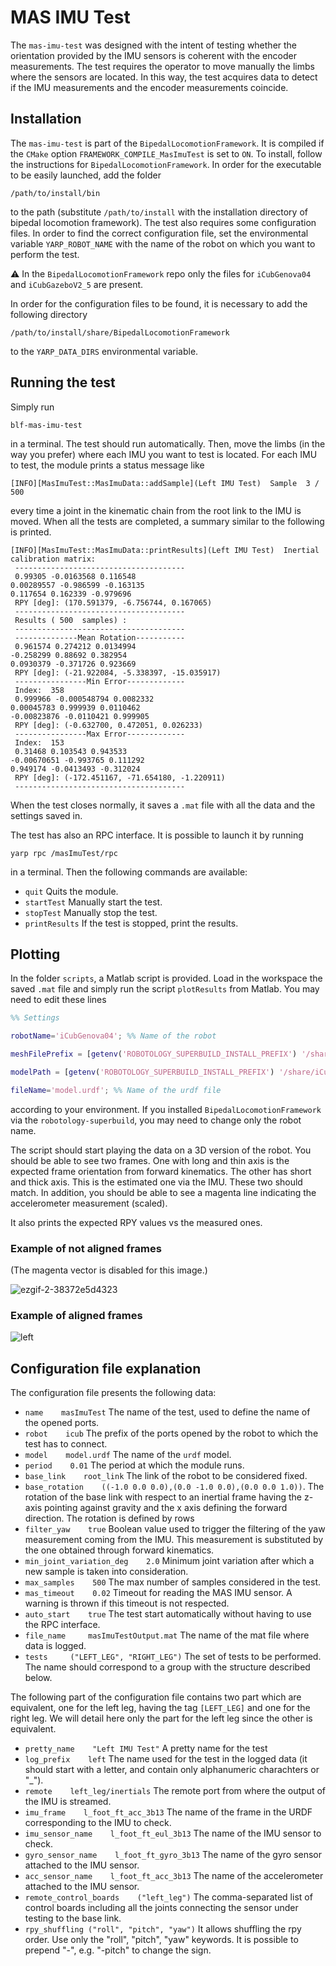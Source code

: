 # MAS IMU Test

The ``mas-imu-test`` was designed with the intent of testing whether the orientation provided by the IMU sensors is coherent with the encoder measurements.
The test requires the operator to move manually the limbs where the sensors are located. In this way, the test acquires data to detect if the IMU measurements and the encoder measurements coincide.

## Installation
The ``mas-imu-test`` is part of the ``BipedalLocomotionFramework``. It is compiled if the ``CMake`` option ``FRAMEWORK_COMPILE_MasImuTest`` is set to ``ON``. To install, follow the instructions for ``BipedalLocomotionFramework``. In order for the executable to be easily launched, add the folder
```
/path/to/install/bin
```
to the path (substitute ``/path/to/install`` with the installation directory of bipedal locomotion framework).
The test also requires some configuration files. In order to find the correct configuration file, set the environmental variable ``YARP_ROBOT_NAME`` with the name of the robot on which you want to perform the test.

:warning: In the ``BipedalLocomotionFramework`` repo only the files for ``iCubGenova04`` and ``iCubGazeboV2_5`` are present.

In order for the configuration files to be found, it is necessary to add the following directory
```
/path/to/install/share/BipedalLocomotionFramework
```
to the ``YARP_DATA_DIRS`` environmental variable.

## Running the test
Simply run
```
blf-mas-imu-test
```
in a terminal. The test should run automatically. Then, move the limbs (in the way you prefer) where each IMU you want to test is located. 
For each IMU to test, the module prints a status message like
```
[INFO][MasImuTest::MasImuData::addSample](Left IMU Test)  Sample  3 / 500 
```
every time a joint in the kinematic chain from the root link to the IMU is moved.
When all the tests are completed, a summary similar to the following is printed.
```
[INFO][MasImuTest::MasImuData::printResults](Left IMU Test)  Inertial calibration matrix:
 --------------------------------------
 0.99305 -0.0163568 0.116548
0.00289557 -0.986599 -0.163135
0.117654 0.162339 -0.979696
 RPY [deg]: (170.591379, -6.756744, 0.167065)
 --------------------------------------
 Results ( 500  samples) :
 --------------------------------------
 --------------Mean Rotation-----------
 0.961574 0.274212 0.0134994
-0.258299 0.88692 0.382954
0.0930379 -0.371726 0.923669
 RPY [deg]: (-21.922084, -5.338397, -15.035917)
 ----------------Min Error-------------
 Index:  358 
 0.999966 -0.000548794 0.0082332
0.00045783 0.999939 0.0110462
-0.00823876 -0.0110421 0.999905
 RPY [deg]: (-0.632700, 0.472051, 0.026233)
 ----------------Max Error-------------
 Index:  153 
 0.31468 0.103543 0.943533
-0.00670651 -0.993765 0.111292
0.949174 -0.0413493 -0.312024
 RPY [deg]: (-172.451167, -71.654180, -1.220911)
 --------------------------------------
 ```

When the test closes normally, it saves a ``.mat`` file with all the data and the settings saved in.

The test has also an RPC interface. It is possible to launch it by running
```
yarp rpc /masImuTest/rpc
```
in a terminal. Then the following commands are available:
- ``quit`` Quits the module.
- ``startTest`` Manually start the test.
- ``stopTest`` Manually stop the test.
- ``printResults`` If the test is stopped, print the results.

## Plotting
In the folder ``scripts``, a Matlab script is provided. Load in the workspace the saved ``.mat`` file and simply run the script ``plotResults`` from Matlab.
You may need to edit these lines
```matlab
%% Settings

robotName='iCubGenova04'; %% Name of the robot

meshFilePrefix = [getenv('ROBOTOLOGY_SUPERBUILD_INSTALL_PREFIX') '/share']; %% Path to the model meshes

modelPath = [getenv('ROBOTOLOGY_SUPERBUILD_INSTALL_PREFIX') '/share/iCub/robots/' robotName '/'];  %% Path to the robot model

fileName='model.urdf'; %% Name of the urdf file
```
according to your environment. If you installed ``BipedalLocomotionFramework`` via the ``robotology-superbuild``, you may need to change only the robot name.

The script should start playing the data on a 3D version of the robot. You should be able to see two frames. One with long and thin axis is the expected frame orientation from forward kinematics. 
The other has short and thick axis. This is the estimated one via the IMU. These two should match.
In addition, you should be able to see a magenta line indicating the accelerometer measurement (scaled).

It also prints the expected RPY values vs the measured ones.

### Example of not aligned frames

(The magenta vector is disabled for this image.)

![ezgif-2-38372e5d4323](https://user-images.githubusercontent.com/18591940/100088488-7a5b5780-2e50-11eb-8b85-603f806f8105.gif)

### Example of aligned frames

![left](https://user-images.githubusercontent.com/18591940/100474051-0cc55a80-30e0-11eb-9e45-1b4f95820bf3.gif)

## Configuration file explanation
The configuration file presents the following data:
- ``name    masImuTest`` The name of the test, used to define the name of the opened ports.
- ``robot    icub`` The prefix of the ports opened by the robot to which the test has to connect.
- ``model    model.urdf`` The name of the ``urdf`` model.
- ``period    0.01`` The period at which the module runs.
- ``base_link    root_link`` The link of the robot to be considered fixed.
- ``base_rotation    ((-1.0 0.0 0.0),(0.0 -1.0 0.0),(0.0 0.0 1.0))``. The rotation of the base link with respect to an inertial frame having the z-axis pointing against gravity and the x axis defining the forward direction. The rotation is defined by rows
- ``filter_yaw    true`` Boolean value used to trigger the filtering of the yaw measurement coming from the IMU. This measurement is substituted by the one obtained through forward kinematics.
- ``min_joint_variation_deg    2.0`` Minimum joint variation after which a new sample is taken into consideration.
- ``max_samples    500`` The max number of samples considered in the test.
- ``mas_timeout    0.02`` Timeout for reading the MAS IMU sensor. A warning is thrown if this timeout is not respected.
- ``auto_start    true`` The test start automatically without having to use the RPC interface.
- ``file_name     masImuTestOutput.mat`` The name of the mat file where data is logged.
- ``tests     ("LEFT_LEG", "RIGHT_LEG")`` The set of tests to be performed. The name should correspond to a group with the structure described below.


The following part of the configuration file contains two part which are equivalent, one for the left leg, having the tag ``[LEFT_LEG]`` and one for the right leg. We will detail here only the part for the left leg since the other is equivalent.
- ``pretty_name    "Left IMU Test"`` A pretty name for the test
- ``log_prefix    left`` The name used for the test in the logged data (it should start with a letter, and contain only alphanumeric charachters or "_").
- ``remote    left_leg/inertials`` The remote port from where the output of the IMU is streamed.
- ``imu_frame    l_foot_ft_acc_3b13`` The name of the frame in the URDF corresponding to the IMU to check.
- ``imu_sensor_name    l_foot_ft_eul_3b13`` The name of the IMU sensor to check.
- ``gyro_sensor_name    l_foot_ft_gyro_3b13`` The name of the gyro sensor attached to the IMU sensor.
- ``acc_sensor_name    l_foot_ft_acc_3b13`` The name of the accelerometer attached to the IMU sensor.
- ``remote_control_boards    ("left_leg")`` The comma-separated list of control boards including all the joints connecting the sensor under testing to the base link.
- ``rpy_shuffling ("roll", "pitch", "yaw")`` It allows shuffling the rpy order. Use only the "roll", "pitch", "yaw" keywords. It is possible to prepend "-", e.g. "-pitch" to change the sign.
